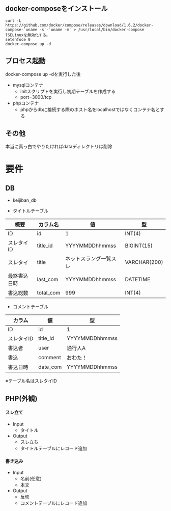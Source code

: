 ## docker-composeをインストール
```
curl -L https://github.com/docker/compose/releases/download/1.6.2/docker-compose-`uname -s`-`uname -m` > /usr/local/bin/docker-compose
lSELinuxを無効化する。
setenfoce 0
docker-compose up -d
```
## プロセス起動
docker-compose up -dを実行した後

- mysqlコンテナ
	- initスクリプトを実行し初期テーブルを作成する
	- port=3000/tcp
- phpコンテナ
	- phpからdbに接続する際のホスト名をlocalhostではなくコンテナ名とする
## その他
本当に真っ白でやりたければdataディレクトリは削除

# 要件
## DB

- keijiban_db

- タイトルテーブル  

|概要|カラム名|値|型|
|---|---|---|---|
|ID|id|1|INT(4)|
|スレタイID|title_id|YYYYMMDDhhmmss|BIGINT(15)|
|スレタイ|title|ネットスラング一覧スレ|VARCHAR(200)|
|最終書込日時|last_com|YYYYMMDDhhmmss|DATETIME|
|書込総数|total_com|999|INT(4)|

- コメントテーブル  

|カラム|値|型|
|---|---|---|
|ID|id|1|INT(4)|
|スレタイID|title_id|YYYYMMDDhhmmss|INT(15)|
|書込者|user|通行人A|VARCHAR(100)|
|書込|comment|おわた！|TEXT|
|書込日時|date_com|YYYYMMDDhhmmss|DATETIME|

※テーブル名はスレタイID  

## PHP(外観)

#### スレ立て

- Input
	- タイトル
- Output
	- スレ立ち
	- タイトルテーブルにレコード追加

#### 書き込み

- Input
	- 名前(任意)
	- 本文
- Output
	- 反映
	- コメントテーブルにレコード追加
